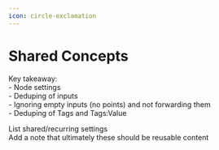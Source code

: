 ```yaml
---
icon: circle-exclamation
---
```


# Shared Concepts

Key takeaway:\
\- Node settings\
\- Deduping of inputs\
\- Ignoring empty inputs (no points) and not forwarding them\
\- Deduping of Tags and Tags:Value



List shared/recurring settings\
Add a note that ultimately these should be reusable content
